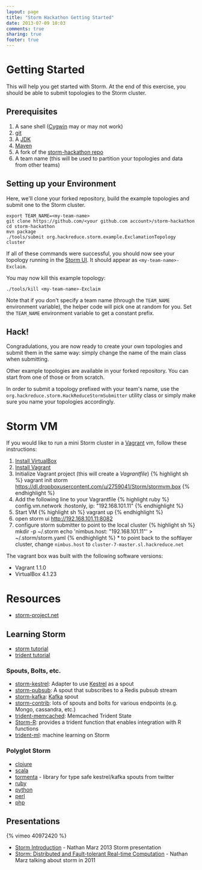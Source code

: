 ```yaml
---
layout: page
title: "Storm Hackathon Getting Started"
date: 2013-07-09 10:03
comments: true
sharing: true
footer: true
---
```


# Getting Started

This will help you get started with Storm. At the end of this exercise, you should be able to submit topologies to the Storm cluster.

## Prerequisites

1.   A sane shell ([Cygwin](http://www.cygwin.com/) may or may not work)
1.   [git](http://git-scm.com/downloads)
1.   A [JDK](http://www.oracle.com/technetwork/java/javasebusiness/downloads/java-archive-downloads-javase6-419409.html#jdk-6u45-oth-JPR)
1.   [Maven](http://maven.apache.org/download.cgi)
1.   A fork of the [storm-hackathon repo](https://github.com/hackreduce/storm-hackathon)
1.   A team name (this will be used to partition your topologies and data from other teams)

## Setting up your Environment 

Here, we'll clone your forked repository, build the example topologies and submit one to the Storm cluster.

    export TEAM_NAME=<my-team-name>
    git clone https://github.com/<your github.com account>/storm-hackathon
    cd storm-hackathon
    mvn package
    ./tools/submit org.hackreduce.storm.example.ExclamationTopology cluster 

If all of these commands were successful, you should now see your topology running in the [Storm UI](http://cluster-7-master.sl.hackreduce.net:8080). It should appear as ```<my-team-name>-Exclaim```.

You may now kill this example topology:

    ./tools/kill <my-team-name>-Exclaim

Note that if you don't specify a team name (through the ```TEAM_NAME``` environment variable), the helper code will pick one at random for you. Set the ```TEAM_NAME``` environment variable to get a constant prefix.

## Hack!

Congradulations, you are now ready to create your own topologies and submit them in the same way: simply change the name of the main class when submitting.

Other example topologies are available in your forked repository. You can start from one of those or from scratch.

In order to submit a topology prefixed with your team's name, use the ```org.hackreduce.storm.HackReduceStormSubmitter``` utility class or simply make sure you name your topologies accordingly.

# Storm VM

If you would like to run a mini Storm cluster in a [Vagrant](http://www.vagrantup.com/) vm, follow these instructions:

1.   [Install VirtualBox](https://www.virtualbox.org/wiki/Downloads)
2.   [Install Vagrant](http://docs.vagrantup.com/v2/installation/)
3.   Initialize Vagrant project (this will create a _Vagrantfile_)
    {% highlight sh %} 
    vagrant init storm https://dl.dropboxusercontent.com/u/2759041/Storm/stormvm.box
    {% endhighlight %}
4.   Add the following line to your Vagrantfile
    {% highlight ruby %} 
      config.vm.network :hostonly, ip: "192.168.101.11"
    {% endhighlight %}
5.   Start VM
    {% highlight sh %} 
    vagrant up
    {% endhighlight %}
6.   open storm ui http://192.168.101.11:8082
7.   configure storm submitter to point to the local cluster
    {% highlight sh %}
    mkdir -p ~/.storm
    echo 'nimbus.host: "192.168.101.11"' > ~/.storm/storm.yaml
    {% endhighlight %}
    *    to point back to the softlayer cluster, change ```nimbus.host``` to ```cluster-7-master.sl.hackreduce.net``` 


The vagrant box was built with the following software versions:

*   Vagrant 1.1.0
*   VirtualBox 4.1.23

# Resources

*   [storm-project.net](http://storm-project.net/)

## Learning Storm 

*   [storm tutorial](https://github.com/nathanmarz/storm/wiki/Tutorial)
*   [trident tutorial](https://github.com/nathanmarz/storm/wiki/Trident-tutorial)

### Spouts, Bolts, etc.

*    [storm-kestrel](https://github.com/rapportive-oss/storm-amqp-spout): Adapter to use [Kestrel](https://github.com/robey/kestrel/) as a spout
*    [storm-pubsub](https://github.com/sorenmacbeth/storm-pubsub): A spout that subscribes to a Redis pubsub stream
*    [storm-kafka](https://github.com/nathanmarz/storm-contrib/tree/master/storm-kafka): [Kafka](http://kafka.apache.org/) spout
*    [storm-contrib](https://github.com/nathanmarz/storm-contrib/): lots of spouts and bolts for various endpoints (e.g. Mongo, cassandra, etc.)
*    [trident-memcached](https://github.com/nathanmarz/trident-memcached): Memcached Trident State
*    [Storm-R](https://github.com/quintona/storm-r): provides a trident function that enables integration with R functions
*    [trident-ml](https://github.com/pmerienne/trident-ml): machine learning on Storm

### Polyglot Storm

*   [clojure](https://github.com/nathanmarz/storm/wiki/Clojure-DSL)
*   [scala](https://github.com/velvia/ScalaStorm)
*   [tormenta](https://github.com/twitter/tormenta) - library for type safe kestrel/kafka spouts from twitter
*   [ruby](https://github.com/colinsurprenant/redstorm)
*   [python](https://github.com/AirSage/Petrel)
*   [perl](https://github.com/gphat/io-storm)
*   [php](https://github.com/lazyshot/storm-php)

## Presentations

{% vimeo 40972420 %}

*   [Storm Introduction](http://www.infoq.com/presentations/Storm-Introduction) - Nathan Marz 2013 Storm presentation
*   [Storm: Distributed and Fault-tolerant Real-time Computation](http://www.infoq.com/presentations/Storm) - Nathan Marz talking about storm in 2011

